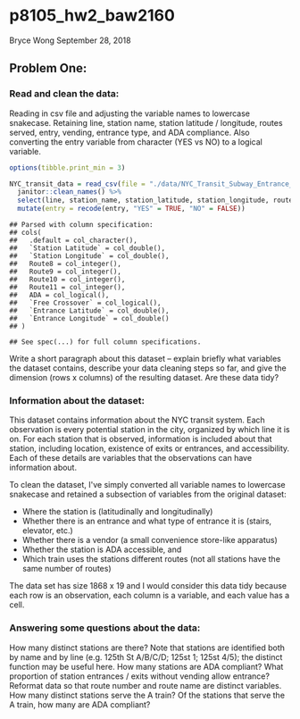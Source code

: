 p8105\_hw2\_baw2160
================
Bryce Wong
September 28, 2018

Problem One:
------------

### Read and clean the data:

Reading in csv file and adjusting the variable names to lowercase snakecase. Retaining line, station name, station latitude / longitude, routes served, entry, vending, entrance type, and ADA compliance. Also converting the entry variable from character (YES vs NO) to a logical variable.

``` r
options(tibble.print_min = 3)

NYC_transit_data = read_csv(file = "./data/NYC_Transit_Subway_Entrance_And_Exit_Data.csv") %>% 
  janitor::clean_names() %>% 
  select(line, station_name, station_latitude, station_longitude, route1:route11, entry, vending, entrance_type, ada) %>% 
  mutate(entry = recode(entry, "YES" = TRUE, "NO" = FALSE))
```

    ## Parsed with column specification:
    ## cols(
    ##   .default = col_character(),
    ##   `Station Latitude` = col_double(),
    ##   `Station Longitude` = col_double(),
    ##   Route8 = col_integer(),
    ##   Route9 = col_integer(),
    ##   Route10 = col_integer(),
    ##   Route11 = col_integer(),
    ##   ADA = col_logical(),
    ##   `Free Crossover` = col_logical(),
    ##   `Entrance Latitude` = col_double(),
    ##   `Entrance Longitude` = col_double()
    ## )

    ## See spec(...) for full column specifications.

Write a short paragraph about this dataset – explain briefly what variables the dataset contains, describe your data cleaning steps so far, and give the dimension (rows x columns) of the resulting dataset. Are these data tidy?

### Information about the dataset:

This dataset contains information about the NYC transit system. Each observation is every potential station in the city, organized by which line it is on. For each station that is observed, information is included about that station, including location, existence of exits or entrances, and accessibility. Each of these details are variables that the observations can have information about.

To clean the dataset, I've simply converted all variable names to lowercase snakecase and retained a subsection of variables from the original dataset:

-   Where the station is (latitudinally and longitudinally)
-   Whether there is an entrance and what type of entrance it is (stairs, elevator, etc.)
-   Whether there is a vendor (a small convenience store-like apparatus)
-   Whether the station is ADA accessible, and
-   Which train uses the stations different routes (not all stations have the same number of routes)

The data set has size 1868 x 19 and I would consider this data tidy because each row is an observation, each column is a variable, and each value has a cell.

### Answering some questions about the data:

How many distinct stations are there? Note that stations are identified both by name and by line (e.g. 125th St A/B/C/D; 125st 1; 125st 4/5); the distinct function may be useful here. How many stations are ADA compliant? What proportion of station entrances / exits without vending allow entrance? Reformat data so that route number and route name are distinct variables. How many distinct stations serve the A train? Of the stations that serve the A train, how many are ADA compliant?
